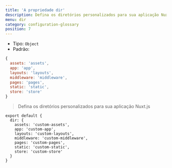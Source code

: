 ```yaml
---
title: 'A propriedade dir'
description: Defina os diretórios personalizados para sua aplicação Nuxt.js
menu: dir
category: configuration-glossary
position: 7
---
```


- Tipo: `Object`
- Padrão:

```js
{
  assets: 'assets',
  app: 'app',
  layouts: 'layouts',
  middleware: 'middleware',
  pages: 'pages',
  static: 'static',
  store: 'store'
}
```

> Defina os diretórios personalizados para sua aplicação Nuxt.js

```js{}[nuxt.config.js]
export default {
  dir: {
    assets: 'custom-assets',
    app: 'custom-app',
    layouts: 'custom-layouts',
    middleware: 'custom-middleware',
    pages: 'custom-pages',
    static: 'custom-static',
    store: 'custom-store'
  }
}
```
